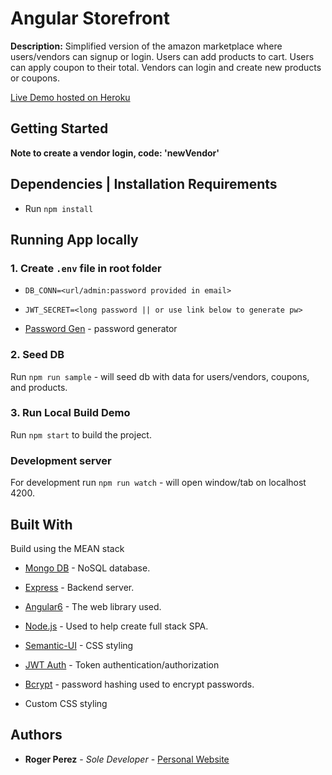 # Angular Storefront

**Description:** Simplified version of the amazon marketplace where users/vendors can signup or login. Users can add products to cart. Users can apply coupon to their total.
Vendors can login and create new products or coupons.

[Live Demo hosted on Heroku](https://angular-storefront.herokuapp.com/products)

## Getting Started

**Note to create a vendor login, code: 'newVendor'**

## Dependencies | Installation Requirements
* Run `npm install`


## Running App locally

### 1. Create `.env` file in root folder

* `DB_CONN=<url/admin:password provided in email>`
* `JWT_SECRET=<long password || or use link below to generate pw>`

* [Password Gen](https://www.grc.com/passwords.htm) - password generator

### 2. Seed DB

 Run `npm run sample` - will seed db with data for users/vendors, coupons, and products.


### 3. Run Local Build Demo

 Run `npm start` to build the project.


### Development server

 For development run `npm run watch` - will open window/tab on localhost 4200.

## Built With
 Build using the MEAN stack

* [Mongo DB](https://www.mongodb.com/) - NoSQL database.
* [Express](https://expressjs.com/) - Backend server.
* [Angular6](https://angular.io/) - The web library used.
* [Node.js](https://nodejs.org/en/) - Used to help create full stack SPA.

* [Semantic-UI](https://semantic-ui.com/) - CSS styling
* [JWT Auth](https://jwt.io/) - Token authentication/authorization
* [Bcrypt](https://www.npmjs.com/package/bcrypt) - password hashing used to encrypt passwords.
* Custom CSS styling


## Authors

* **Roger Perez** - *Sole Developer* - [Personal Website](https://rogerperez.us)
